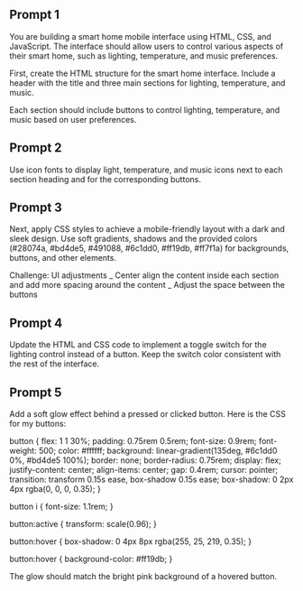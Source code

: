 ## Prompt 1

You are building a smart home mobile interface using HTML, CSS, and JavaScript.
The interface should allow users to control various aspects of their smart home,
such as lighting, temperature, and music preferences.

First, create the HTML structure for the smart home interface.
Include a header with the title and three main sections for lighting,
temperature, and music.

Each section should include buttons to control lighting, temperature,
and music based on user preferences.

## Prompt 2

Use icon fonts to display light, temperature, and music icons next to
each section heading and for the corresponding buttons.

## Prompt 3

Next, apply CSS styles to achieve a mobile-friendly layout with a
dark and sleek design. Use soft gradients, shadows and the provided colors
(#28074a, #bd4de5, #491088, #6c1dd0, #ff19db, #ff7f1a) for
backgrounds, buttons, and other elements.

Challenge: UI adjustments
_ Center align the content inside each section
and add more spacing around the content
_ Adjust the space between the buttons

## Prompt 4

Update the HTML and CSS code to implement a toggle switch for
the lighting control instead of a button. Keep the switch color
consistent with the rest of the interface.

## Prompt 5
Add a soft glow effect behind a pressed or clicked button. Here is the CSS for my buttons:

button {
    flex: 1 1 30%;
    padding: 0.75rem 0.5rem;
    font-size: 0.9rem;
    font-weight: 500;
    color: #ffffff;
    background: linear-gradient(135deg, #6c1dd0 0%, #bd4de5 100%);
    border: none;
    border-radius: 0.75rem;
    display: flex;
    justify-content: center;
    align-items: center;
    gap: 0.4rem;
    cursor: pointer;
    transition: transform 0.15s ease, box-shadow 0.15s ease;
    box-shadow: 0 2px 4px rgba(0, 0, 0, 0.35);
}

button i {
    font-size: 1.1rem;
}

button:active {
    transform: scale(0.96);
}

button:hover {
    box-shadow: 0 4px 8px rgba(255, 25, 219, 0.35);
}

button:hover {
  background-color: #ff19db;
}

The glow should match the bright pink background of a hovered button.